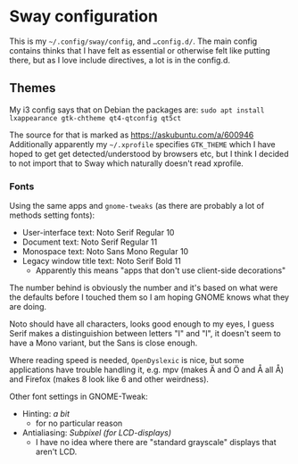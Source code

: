 # Sway configuration

This is my `~/.config/sway/config`, and `…config.d/`. The main config contains
thinks that I have felt as essential or otherwise felt like putting there,
but as I love include directives, a lot is in the config.d.

## Themes

My i3 config says that on Debian the packages are: 
`sudo apt install lxappearance gtk-chtheme qt4-qtconfig qt5ct`

The source for that is marked as https://askubuntu.com/a/600946
Additionally apparently my `~/.xprofile` specifies `GTK_THEME` which 
I have hoped to get get detected/understood by browsers etc, but I think
I decided to not import that to Sway which naturally doesn't read xprofile.

### Fonts

Using the same apps and `gnome-tweaks` (as there are probably a lot of
methods setting fonts):

* User-interface text: Noto Serif Regular 10
* Document text: Noto Serif Regular 11
* Monospace text: Noto Sans Mono Regular 10
* Legacy window title text: Noto Serif Bold 11
  * Apparently this means "apps that don't use client-side decorations"

The number behind is obviously the number and it's based on what were the
defaults before I touched them so I am hoping GNOME knows what they are
doing.

Noto should have all characters, looks good enough to my eyes, I guess Serif
makes a distinguishion between letters "I" and "l", it doesn't seem to have
a Mono variant, but the Sans is close enough.

Where reading speed is needed, `OpenDyslexic` is nice, but some applications
have trouble handling it, e.g. mpv (makes Ä and Ö and Å all Å) and Firefox
(makes 8 look like 6 and other weirdness).

Other font settings in GNOME-Tweak:

* Hinting: *a bit*
  * for no particular reason
* Antialiasing: *Subpixel (for LCD-displays)*
  * I have no idea where there are "standard grayscale" displays that aren't
    LCD.
